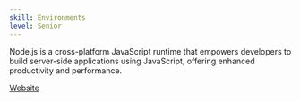 ```yaml
---
skill: Environments
level: Senior
---
```


Node.js is a cross-platform JavaScript runtime that empowers developers to build server-side applications using JavaScript, offering enhanced productivity and performance.

[Website](https://nodejs.org/)
